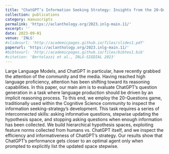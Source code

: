 ```yaml
---
title: "ChatGPT’s Information Seeking Strategy: Insights from the 20-Questions Game"
collection: publications
category: manuscripts
permalink: 'https://aclanthology.org/2023.inlg-main.11/'
excerpt: ''
date: 2023-09-01
venue: 'INLG'
#slidesurl: 'http://academicpages.github.io/files/slides1.pdf'
paperurl: 'https://aclanthology.org/2023.inlg-main.11/'
#bibtexurl: 'http://academicpages.github.io/files/bibtex1.bib'
#citation: 'Bertolazzi et al., INLG-SIGDIAL 2023'
---
```

Large Language Models, and ChatGPT in particular, have recently grabbed the attention of the community and the media. Having reached high language proficiency, attention has been shifting toward its reasoning capabilities. In this paper, our main aim is to evaluate ChatGPT’s question generation in a task where language production should be driven by an implicit reasoning process. To this end, we employ the 20-Questions game, traditionally used within the Cognitive Science community to inspect the information seeking-strategy’s development. This task requires a series of interconnected skills: asking informative questions, stepwise updating the hypothesis space, and stopping asking questions when enough information has been collected. We build hierarchical hypothesis spaces, exploiting feature norms collected from humans vs. ChatGPT itself, and we inspect the efficiency and informativeness of ChatGPT’s strategy. Our results show that ChatGPT’s performance gets closer to an optimal agent only when prompted to explicitly list the updated space stepwise.
